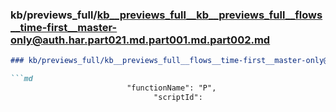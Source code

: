 ### kb/previews_full/kb__previews_full__kb__previews_full__flows__time-first__master-only@auth.har.part021.md.part001.md.part002.md

```md
### kb/previews_full/kb__previews_full__flows__time-first__master-only@auth.har.part021.md.part001.md (part 002)

```md
                          "functionName": "P",
                                "scriptId":
```

```

```
